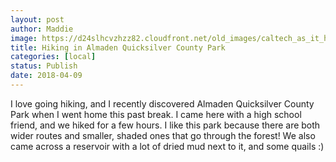 ```yaml
---
layout: post
author: Maddie
image: https://d24slhcvzhzz82.cloudfront.net/old_images/caltech_as_it_happens/6a0105349b8251970b01b7c95c7374970b.jpg
title: Hiking in Almaden Quicksilver County Park
categories: [local]
status: Publish
date: 2018-04-09
---
```


I love going hiking, and I recently discovered Almaden Quicksilver County Park when I went home this past break. I came here with a high school friend, and we hiked for a few hours. I like this park because there are both wider routes and smaller, shaded ones that go through the forest! We also came across a reservoir with a lot of dried mud next to it, and some quails :)

